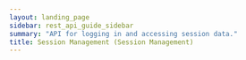 ```yaml
---
layout: landing_page
sidebar: rest_api_guide_sidebar
summary: "API for logging in and accessing session data."
title: Session Management (Session Management)
---
```

